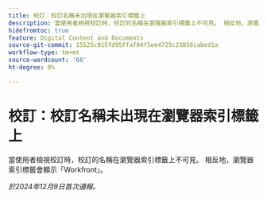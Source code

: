 ```yaml
---
title: 校訂：校訂名稱未出現在瀏覽器索引標籤上
description: 當使用者檢視校訂時，校訂的名稱在瀏覽器索引標籤上不可見。 相反地，瀏覽器標籤會顯示Workfront。
hidefromtoc: true
feature: Digital Content and Documents
source-git-commit: 15525c915fd95ffaf04f5ee4725c23856cabed1a
workflow-type: tm+mt
source-wordcount: '68'
ht-degree: 0%

---
```



# 校訂：校訂名稱未出現在瀏覽器索引標籤上

當使用者檢視校訂時，校訂的名稱在瀏覽器索引標籤上不可見。 相反地，瀏覽器索引標籤會顯示「Workfront」。

_於2024年12月9日首次通報。_
